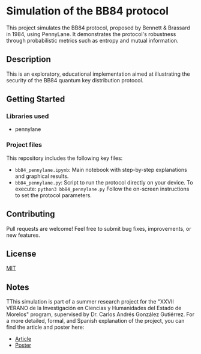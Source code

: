 # Simulation of the BB84 protocol
This project simulates the BB84 protocol, proposed by Bennett & Brassard in 1984, using PennyLane. It demonstrates the protocol's robustness through probabilistic metrics such as entropy and mutual information.

## Description
This is an exploratory, educational implementation aimed at illustrating the security of the BB84 quantum key distribution protocol.

## Getting Started

### Libraries used
- pennylane


### Project files
This repository includes the following key files:
- `bb84_pennylane.ipynb`: Main notebook with step-by-step explanations and graphical results.
- `bb84_pennylane.py`: Script to run the protocol directly on your device. To execute:
  `python3 bb84_pennylane.py` Follow the on-screen instructions to set the protocol parameters.


## Contributing
Pull requests are welcome! Feel free to submit bug fixes, improvements, or new features.

## License
[MIT](https://choosealicense.com/licenses/mit/)

## Notes
TThis simulation is part of a summer research project for the "XXVII VERANO de la Investigación en Ciencias y Humanidades del Estado de Morelos" program, supervised by Dr. Carlos Andrés González Gutiérrez. 
For a more detailed, formal, and Spanish explanation of the project, you can find the article and poster here:
- [Article](https://drive.google.com/file/d/1p0_Cs3X1CaugVWzyBt4AJBTwxSuwQ0H7/view?usp=sharing)
- [Poster](https://drive.google.com/file/d/1ARn4qBoio0UJpAqriaO51xMMr_RCgBFC/view?usp=sharing)
